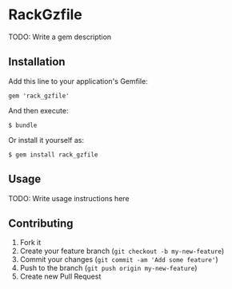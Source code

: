 # RackGzfile

TODO: Write a gem description

## Installation

Add this line to your application's Gemfile:

    gem 'rack_gzfile'

And then execute:

    $ bundle

Or install it yourself as:

    $ gem install rack_gzfile

## Usage

TODO: Write usage instructions here

## Contributing

1. Fork it
2. Create your feature branch (`git checkout -b my-new-feature`)
3. Commit your changes (`git commit -am 'Add some feature'`)
4. Push to the branch (`git push origin my-new-feature`)
5. Create new Pull Request
